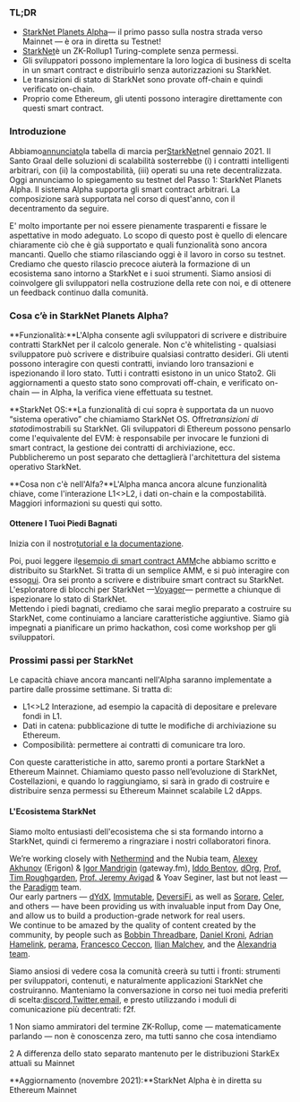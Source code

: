 ### **TL;DR**

* [StarkNet Planets Alpha](https://voyager.online/)— il primo passo sulla nostra strada verso Mainnet — è ora in diretta su Testnet!
* [StarkNet](https://starkware.co/product/starknet/)è un ZK-Rollup1 Turing-complete senza permessi.
* Gli sviluppatori possono implementare la loro logica di business di scelta in un smart contract e distribuirlo senza autorizzazioni su StarkNet.
* Le transizioni di stato di StarkNet sono provate off-chain e quindi verificato on-chain.
* Proprio come Ethereum, gli utenti possono interagire direttamente con questi smart contract.

### **Introduzione**

Abbiamo[annunciato](https://medium.com/starkware/on-the-road-to-starknet-a-permissionless-stark-powered-l2-zk-rollup-83be53640880)la tabella di marcia per[StarkNet](https://starkware.co/product/starknet/)nel gennaio 2021. Il Santo Graal delle soluzioni di scalabilità sosterrebbe (i) i contratti intelligenti arbitrari, con (ii) la compostabilità, (iii) operati su una rete decentralizzata. Oggi annunciamo lo spiegamento su testnet del Passo 1: StarkNet Planets Alpha. Il sistema Alpha supporta gli smart contract arbitrari. La composizione sarà supportata nel corso di quest'anno, con il decentramento da seguire.

E' molto importante per noi essere pienamente trasparenti e fissare le aspettative in modo adeguato. Lo scopo di questo post è quello di elencare chiaramente ciò che è già supportato e quali funzionalità sono ancora mancanti. Quello che stiamo rilasciando oggi è il lavoro in corso su testnet. Crediamo che questo rilascio precoce aiuterà la formazione di un ecosistema sano intorno a StarkNet e i suoi strumenti. Siamo ansiosi di coinvolgere gli sviluppatori nella costruzione della rete con noi, e di ottenere un feedback continuo dalla comunità.

### **Cosa c’è in StarkNet Planets Alpha?**

**Funzionalità:**L'Alpha consente agli sviluppatori di scrivere e distribuire contratti StarkNet per il calcolo generale. Non c'è whitelisting - qualsiasi sviluppatore può scrivere e distribuire qualsiasi contratto desideri. Gli utenti possono interagire con questi contratti, inviando loro transazioni e ispezionando il loro stato. Tutti i contratti esistono in un unico Stato2. Gli aggiornamenti a questo stato sono comprovati off-chain, e verificato on-chain — in Alpha, la verifica viene effettuata su testnet.

**StarkNet OS:**La funzionalità di cui sopra è supportata da un nuovo “sistema operativo” che chiamiamo StarkNet OS. Offre*transizioni di stato*dimostrabili su StarkNet. Gli sviluppatori di Ethereum possono pensarlo come l'equivalente del EVM: è responsabile per invocare le funzioni di smart contract, la gestione dei contratti di archiviazione, ecc. Pubblicheremo un post separato che dettaglierà l'architettura del sistema operativo StarkNet.

**Cosa non c'è nell'Alfa?**L'Alpha manca ancora alcune funzionalità chiave, come l'interazione L1<>L2, i dati on-chain e la compostabilità. Maggiori informazioni su questi qui sotto.

#### **Ottenere I Tuoi Piedi Bagnati**

Inizia con il nostro[tutorial e la documentazione](https://www.cairo-lang.org/docs/hello_starknet/).

Poi, puoi leggere il[esempio di smart contract AMM](http://cairo-lang.org/docs/hello_starknet/amm.html)che abbiamo scritto e distribuito su StarkNet. Si tratta di un semplice AMM, e si può interagire con esso[qui](https://starkware-amm-demo.netlify.app/swap). Ora sei pronto a scrivere e distribuire smart contract su StarkNet. L'esploratore di blocchi per StarkNet —[Voyager](https://voyager.online/)— permette a chiunque di ispezionare lo stato di StarkNet.\
Mettendo i piedi bagnati, crediamo che sarai meglio preparato a costruire su StarkNet, come continuiamo a lanciare caratteristiche aggiuntive. Siamo già impegnati a pianificare un primo hackathon, così come workshop per gli sviluppatori.

### **Prossimi passi per StarkNet**

Le capacità chiave ancora mancanti nell'Alpha saranno implementate a partire dalle prossime settimane. Si tratta di:

* L1<>L2 Interazione, ad esempio la capacità di depositare e prelevare fondi in L1.
* Dati in catena: pubblicazione di tutte le modifiche di archiviazione su Ethereum.
* Composibilità: permettere ai contratti di comunicare tra loro.

Con queste caratteristiche in atto, saremo pronti a portare StarkNet a Ethereum Mainnet. Chiamiamo questo passo nell’evoluzione di StarkNet, Costellazioni, e quando lo raggiungiamo, si sarà in grado di costruire e distribuire senza permessi su Ethereum Mainnet scalabile L2 dApps.

#### **L'Ecosistema StarkNet**

Siamo molto entusiasti dell'ecosistema che si sta formando intorno a StarkNet, quindi ci fermeremo a ringraziare i nostri collaboratori finora.

We’re working closely with [Nethermind](https://twitter.com/nethermindeth) and the Nubia team, [Alexey Akhunov](https://twitter.com/realLedgerwatch) (Erigon) & [Igor Mandrigin](https://twitter.com/mandrigin) (gateway.fm), [Iddo Bentov](https://www.cs.cornell.edu/~iddo/), [dOrg](https://twitter.com/dOrg_tech), [Prof. Tim Roughgarden](https://twitter.com/algo_class), [Prof. Jeremy Avigad](https://www.andrew.cmu.edu/user/avigad/) & Yoav Seginer, last but not least — the [Paradigm](https://twitter.com/paradigm) team.\
Our early partners — [dYdX](https://twitter.com/dydxprotocol), [Immutable](https://twitter.com/Immutable), [DeversiFi](https://twitter.com/deversifi), as well as [Sorare](https://twitter.com/SorareHQ), [Celer](https://twitter.com/CelerNetwork), and others — have been providing us with invaluable input from Day One, and allow us to build a production-grade network for real users.\
We continue to be amazed by the quality of content created by the community, by people such as [Bobbin Threadbare](https://twitter.com/bobbinth), [Daniel Kroni](https://github.com/danielkroeni/cairo-playground/blob/main/anon-bank/README.md), [Adrian Hamelink](https://twitter.com/adr1anh), [perama](https://twitter.com/eth_worm), [Francesco Ceccon](https://twitter.com/ceccon_me), [Ilian Malchev](http://twitter.com/imalchev), and the [Alexandria team](https://blockchainpartner.fr/).

Siamo ansiosi di vedere cosa la comunità creerà su tutti i fronti: strumenti per sviluppatori, contenuti, e naturalmente applicazioni StarkNet che costruiranno. Manteniamo la conversazione in corso nei tuoi media preferiti di scelta:[discord](https://discord.gg/uJ9HZTUk2Y),[Twitter](https://twitter.com/CairoLang),[email](mailto:info@starkware.co), e presto utilizzando i moduli di comunicazione più decentrati: f2f.

1 Non siamo ammiratori del termine ZK-Rollup, come — matematicamente parlando — non è conoscenza zero, ma tutti sanno che cosa intendiamo

2 A differenza dello stato separato mantenuto per le distribuzioni StarkEx attuali su Mainnet

**Aggiornamento (novembre 2021):**StarkNet Alpha è in diretta su Ethereum Mainnet